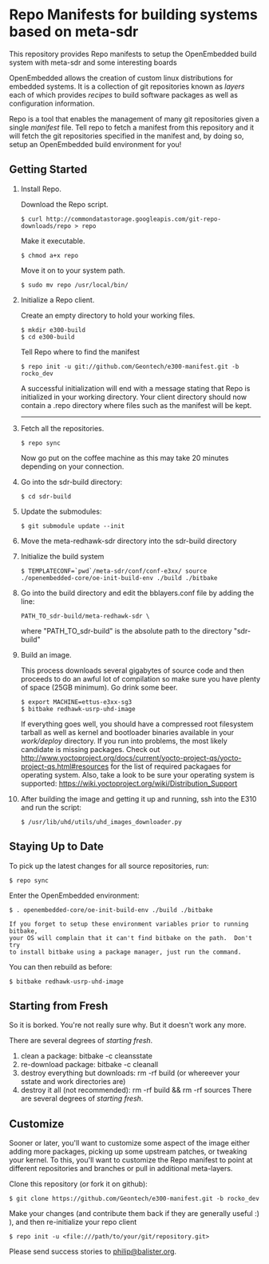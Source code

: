 Repo Manifests for building systems based on meta-sdr
=============================================
This repository provides Repo manifests to setup the OpenEmbedded build system
with meta-sdr and some interesting boards

OpenEmbedded allows the creation of custom linux distributions for embedded
systems. It is a collection of git repositories known as *layers* each of
which provides *recipes* to build software packages as well as configuration
information.

Repo is a tool that enables the management of many git repositories given a
single *manifest* file.  Tell repo to fetch a manifest from this repository and
it will fetch the git repositories specified in the manifest and, by doing so,
setup an OpenEmbedded build environment for you!

Getting Started
---------------
1.  Install Repo.

    Download the Repo script.

        $ curl http://commondatastorage.googleapis.com/git-repo-downloads/repo > repo

    Make it executable.

        $ chmod a+x repo

    Move it on to your system path.

        $ sudo mv repo /usr/local/bin/

2.  Initialize a Repo client.

    Create an empty directory to hold your working files.

        $ mkdir e300-build
        $ cd e300-build

    Tell Repo where to find the manifest

        $ repo init -u git://github.com/Geontech/e300-manifest.git -b rocko_dev

    A successful initialization will end with a message stating that Repo is
    initialized in your working directory. Your client directory should now
    contain a .repo directory where files such as the manifest will be kept.
    ***
3.  Fetch all the repositories.

        $ repo sync

    Now go put on the coffee machine as this may take 20 minutes depending on
    your connection.

4.  Go into the sdr-build directory:

        $ cd sdr-build

5.  Update the submodules:

        $ git submodule update --init

6.  Move the meta-redhawk-sdr directory into the sdr-build directory   

7.  Initialize the build system

        $ TEMPLATECONF=`pwd`/meta-sdr/conf/conf-e3xx/ source ./openembedded-core/oe-init-build-env ./build ./bitbake

8.  Go into the build directory and edit the bblayers.conf file by adding the line:

    ```PATH_TO_sdr-build/meta-redhawk-sdr \```

    where "PATH_TO_sdr-build" is the absolute path to the directory "sdr-build"

9.  Build an image.

    This process downloads several gigabytes of source code and then proceeds to
    do an awful lot of compilation so make sure you have plenty of space (25GB
    minimum). Go drink some beer.

        $ export MACHINE=ettus-e3xx-sg3
        $ bitbake redhawk-usrp-uhd-image

    If everything goes well, you should have a compressed root filesystem
    tarball as well as kernel and bootloader binaries available in your
    *work/deploy* directory.  If you run into problems, the most likely
    candidate is missing packages.  Check out
    http://www.yoctoproject.org/docs/current/yocto-project-qs/yocto-project-qs.html#resources
    for the list of required packagaes for operating system. Also, take
    a look to be sure your operating system is supported:
    https://wiki.yoctoproject.org/wiki/Distribution_Support

10. After building the image and getting it up and running, ssh into the E310
and run the script:

        $ /usr/lib/uhd/utils/uhd_images_downloader.py

Staying Up to Date
------------------
To pick up the latest changes for all source repositories, run:

    $ repo sync

Enter the OpenEmbedded environment:

    $ . openembedded-core/oe-init-build-env ./build ./bitbake

    If you forget to setup these environment variables prior to running bitbake,
    your OS will complain that it can't find bitbake on the path.  Don't try
    to install bitbake using a package manager, just run the command.

You can then rebuild as before:

    $ bitbake redhawk-usrp-uhd-image

Starting from Fresh
-------------------
So it is borked.  You're not really sure why.  But it doesn't work any more.

There are several degrees of *starting fresh*.

 1. clean a package: bitbake <package-name> -c cleansstate
 2. re-download package: bitbake <package-name> -c cleanall
 3. destroy everything but downloads: rm -rf build (or whereever your sstate and work directories are)
 4. destroy it all (not recommended): rm -rf build && rm -rf sources
There are several degrees of *starting fresh*.

Customize
---------
Sooner or later, you'll want to customize some aspect of the image either
adding more packages, picking up some upstream patches, or tweaking your kernel.
To this, you'll want to customize the Repo manifest to point at different
repositories and branches or pull in additional meta-layers.

Clone this repository (or fork it on github):

    $ git clone https://github.com/Geontech/e300-manifest.git -b rocko_dev

Make your changes (and contribute them back if they are generally useful :) ),
and then re-initialize your repo client

    $ repo init -u <file:///path/to/your/git/repository.git>

Please send success stories to philip@balister.org.
